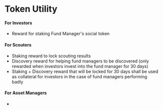 # Token Utility

#### For Investors

* Reward for staking Fund Manager's social token

#### For Scouters

* Staking reward to lock scouting results
* Discovery reward for helping fund managers to be discovered (only rewarded when investors invest into the fund manager for 30 days)
* Staking + Discovery reward that will be locked for 30 days shall be used as collateral for investors in the case of fund managers performing badly

#### For Asset Managers

*

###
